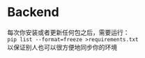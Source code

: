 # Backend
每次你安装或者更新任何包之后，需要运行：<br>
`pip list --format=freeze >requirements.txt`<br>
以保证别人也可以很方便地同步你的环境